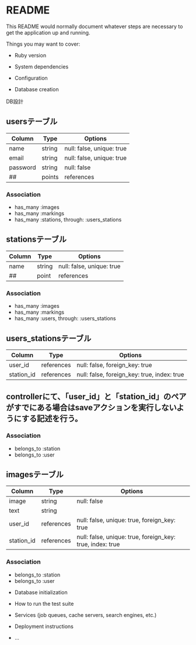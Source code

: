 # README

This README would normally document whatever steps are necessary to get the
application up and running.

Things you may want to cover:

* Ruby version

* System dependencies

* Configuration

* Database creation

 DB設計

## usersテーブル

|Column|Type|Options|
|------|----|-------|
|name|string|null: false, unique: true|
|email|string|null: false, unique: true|
|password|string|null: false|
## |points|references|null: false|

### Association
- has_many :images
- has_many :markings
- has_many :stations, through: :users_stations

## stationsテーブル

|Column|Type|Options|
|------|----|-------|
|name|string|null: false, unique: true|
## |point|references|null: fales|

### Association
- has_many :images
- has_many :markings
- has_many :users, through: :users_stations

## users_stationsテーブル
|Column|Type|Options|
|------|----|-------|
|user_id|references|null: false, foreign_key: true|
|station_id|references|null: false, foreign_key: true, index: true|
## controllerにて、「user_id」と「station_id」のペアがすでにある場合はsaveアクションを実行しないようにする記述を行う。

### Association
- belongs_to :station
- belongs_to :user

## imagesテーブル
|Column|Type|Options|
|------|----|-------|
|image|string|null: false|
|text|string| |
|user_id|references|null: false, unique: true, foreign_key: true|
|station_id|references|null: false, unique: true, foreign_key: true, index: true|

### Association
- belongs_to :station
- belongs_to :user


* Database initialization

* How to run the test suite

* Services (job queues, cache servers, search engines, etc.)

* Deployment instructions

* ...
